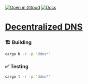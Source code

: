 [![Open in Gitpod](https://img.shields.io/badge/Open_in-Gitpod-white?logo=gitpod)](https://gitpod.io/#FOLDER=ddns/https://github.com/gear-foundation/dapps)
[![Docs](https://img.shields.io/github/actions/workflow/status/gear-foundation/dapps/contracts.yml?logo=rust&label=docs)](https://dapps.gear.rs/ddns_io)

# [Decentralized DNS](https://wiki.gear-tech.io/docs/examples/Infra/dein)

### 🏗️ Building

```sh
cargo b -r -p "ddns*"
```

### ✅ Testing

```sh
cargo t -r -p "ddns*"
```
